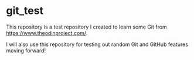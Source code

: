 # git_test

This repository is a test repository I created to learn some Git from https://www.theodinproject.com/.

I will also use this repository for testing out random Git and GitHub features moving forward!
